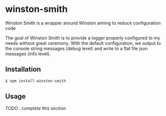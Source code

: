 # winston-smith

Winston Smith is a wrapper around Winston aiming to reduce configuration code

The goal of Winston Smith is to provide a logger properly configured to my needs without great ceremony.  With the default configuration, we output to the console string messages (debug level) and write to a flat file json messages (info level).

## Installation
```bash
$ npm install winston-smith
```

## Usage

*TODO : complete this section*